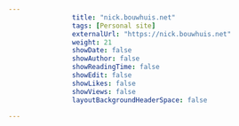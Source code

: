 ---
                title: "nick.bouwhuis.net"
                tags: [Personal site]
                externalUrl: "https://nick.bouwhuis.net"
                weight: 21
                showDate: false
                showAuthor: false
                showReadingTime: false
                showEdit: false
                showLikes: false
                showViews: false
                layoutBackgroundHeaderSpace: false
                ---
